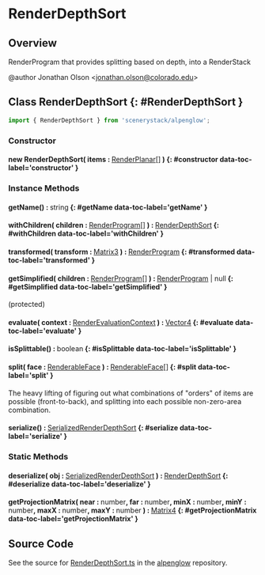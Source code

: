 # RenderDepthSort

## Overview

RenderProgram that provides splitting based on depth, into a RenderStack

@author Jonathan Olson &lt;jonathan.olson@colorado.edu&gt;

## Class RenderDepthSort {: #RenderDepthSort }


```js
import { RenderDepthSort } from 'scenerystack/alpenglow';
```
### Constructor

#### new RenderDepthSort( items : <span style="font-weight: 400;">[RenderPlanar](../alpenglow/RenderPlanar.md)[]</span> ) {: #constructor data-toc-label='constructor' }

### Instance Methods

#### getName() : <span style="font-weight: 400;"><span style="color: hsla(calc(var(--md-hue) + 180deg),80%,40%,1);">string</span></span> {: #getName data-toc-label='getName' }

#### withChildren( children : <span style="font-weight: 400;">[RenderProgram](../alpenglow/RenderProgram.md)[]</span> ) : <span style="font-weight: 400;">[RenderDepthSort](../alpenglow/RenderDepthSort.md)</span> {: #withChildren data-toc-label='withChildren' }

#### transformed( transform : <span style="font-weight: 400;">[Matrix3](../dot/Matrix3.md)</span> ) : <span style="font-weight: 400;">[RenderProgram](../alpenglow/RenderProgram.md)</span> {: #transformed data-toc-label='transformed' }

#### getSimplified( children : <span style="font-weight: 400;">[RenderProgram](../alpenglow/RenderProgram.md)[]</span> ) : <span style="font-weight: 400;">[RenderProgram](../alpenglow/RenderProgram.md) | <span style="color: hsla(calc(var(--md-hue) + 180deg),80%,40%,1);">null</span></span> {: #getSimplified data-toc-label='getSimplified' }

(protected)

#### evaluate( context : <span style="font-weight: 400;">[RenderEvaluationContext](../alpenglow/RenderEvaluationContext.md)</span> ) : <span style="font-weight: 400;">[Vector4](../dot/Vector4.md)</span> {: #evaluate data-toc-label='evaluate' }

#### isSplittable() : <span style="font-weight: 400;"><span style="color: hsla(calc(var(--md-hue) + 180deg),80%,40%,1);">boolean</span></span> {: #isSplittable data-toc-label='isSplittable' }

#### split( face : <span style="font-weight: 400;">[RenderableFace](../alpenglow/RenderableFace.md)</span> ) : <span style="font-weight: 400;">[RenderableFace](../alpenglow/RenderableFace.md)[]</span> {: #split data-toc-label='split' }

The heavy lifting of figuring out what combinations of "orders" of items are possible (front-to-back), and
splitting into each possible non-zero-area combination.

#### serialize() : <span style="font-weight: 400;">[SerializedRenderDepthSort](../alpenglow/RenderDepthSort.md#SerializedRenderDepthSort)</span> {: #serialize data-toc-label='serialize' }

### Static Methods

#### deserialize( obj : <span style="font-weight: 400;">[SerializedRenderDepthSort](../alpenglow/RenderDepthSort.md#SerializedRenderDepthSort)</span> ) : <span style="font-weight: 400;">[RenderDepthSort](../alpenglow/RenderDepthSort.md)</span> {: #deserialize data-toc-label='deserialize' }

#### getProjectionMatrix( near : <span style="font-weight: 400;"><span style="color: hsla(calc(var(--md-hue) + 180deg),80%,40%,1);">number</span></span>, far : <span style="font-weight: 400;"><span style="color: hsla(calc(var(--md-hue) + 180deg),80%,40%,1);">number</span></span>, minX : <span style="font-weight: 400;"><span style="color: hsla(calc(var(--md-hue) + 180deg),80%,40%,1);">number</span></span>, minY : <span style="font-weight: 400;"><span style="color: hsla(calc(var(--md-hue) + 180deg),80%,40%,1);">number</span></span>, maxX : <span style="font-weight: 400;"><span style="color: hsla(calc(var(--md-hue) + 180deg),80%,40%,1);">number</span></span>, maxY : <span style="font-weight: 400;"><span style="color: hsla(calc(var(--md-hue) + 180deg),80%,40%,1);">number</span></span> ) : <span style="font-weight: 400;">[Matrix4](../dot/Matrix4.md)</span> {: #getProjectionMatrix data-toc-label='getProjectionMatrix' }



## Source Code

See the source for [RenderDepthSort.ts](https://github.com/phetsims/alpenglow/blob/main/js/render-program/RenderDepthSort.ts) in the [alpenglow](https://github.com/phetsims/alpenglow) repository.
